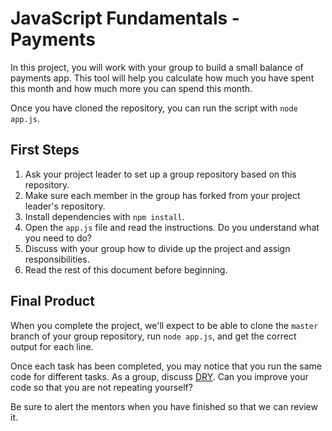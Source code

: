 # JavaScript Fundamentals - Payments

In this project, you will work with your group to build a small balance of payments app. This tool will help you calculate how much you have spent this month and how much more you can spend this month.

Once you have cloned the repository, you can run the script with `node app.js`.

## First Steps

1. Ask your project leader to set up a group repository based on this repository.
2. Make sure each member in the group has forked from your project leader's repository.
3. Install dependencies with `npm install`.
4. Open the `app.js` file and read the instructions. Do you understand what you need to do?
5. Discuss with your group how to divide up the project and assign responsibilities.
6. Read the rest of this document before beginning.

## Final Product

When you complete the project, we'll expect to be able to clone the `master` branch of your group repository, run `node app.js`, and get the correct output for each line.

Once each task has been completed, you may notice that you run the same code for different tasks. As a group, discuss [DRY](https://en.wikipedia.org/wiki/Don%27t_repeat_yourself). Can you improve your code so that you are not repeating yourself?

Be sure to alert the mentors when you have finished so that we can review it.
